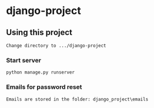 # django-project

## Using this project
```
Change directory to .../django-project
```
### Start server
```
python manage.py runserver
```
### Emails for password reset
```
Emails are stored in the folder: django_project\emails
```
